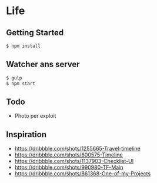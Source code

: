 # Life

## Getting Started

```bash
$ npm install
```

## Watcher ans server

```bash
$ gulp
$ npm start
```

## Todo

* Photo per exploit

## Inspiration

* https://dribbble.com/shots/1255665-Travel-timeline
* https://dribbble.com/shots/600575-Timeline
* https://dribbble.com/shots/1137903-Checklist-UI
* https://dribbble.com/shots/990980-TF-Main
* https://dribbble.com/shots/861368-One-of-my-Projects
